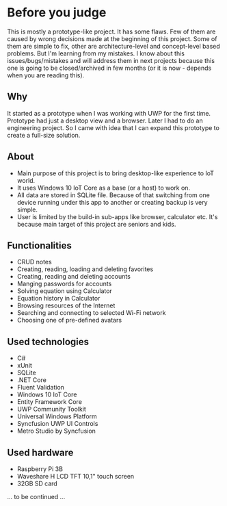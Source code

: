 # Before you judge

This is mostly a prototype-like project. It has some flaws. Few of them are caused by wrong decisions made at the beginning of this project. Some of them are simple to fix, other are architecture-level and concept-level based problems. But I'm learning from my mistakes. I know about this issues/bugs/mistakes and will address them in next projects because this one is going to be closed/archived in few months (or it is now - depends when you are reading this).

## Why

It started as a prototype when I was working with UWP for the first time. Prototype had just a desktop view and a browser. Later I had to do an engineering project. So I came with idea that I can expand this prototype to create a full-size solution.

## About

- Main purpose of this project is to bring desktop-like experience to IoT world.
- It uses Windows 10 IoT Core as a base (or a host) to work on.
- All data are stored in SQLite file. Because of that switching from one device running under this app to another or creating backup is very simple.
- User is limited by the build-in sub-apps like browser, calculator etc. It's because main target of this project are seniors and kids.

## Functionalities

- CRUD notes
- Creating, reading, loading and deleting favorites
- Creating, reading and deleting accounts
- Manging passwords for accounts
- Solving equation using Calculator
- Equation history in Calculator
- Browsing resources of the Internet
- Searching and connecting to selected Wi-Fi network
- Choosing one of pre-defined avatars

## Used technologies

- C#
- xUnit
- SQLite
- .NET Core
- Fluent Validation
- Windows 10 IoT Core
- Entity Framework Core
- UWP Community Toolkit
- Universal Windows Platform
- Syncfusion UWP UI Controls
- Metro Studio by Syncfusion

## Used hardware

- Raspberry Pi 3B
- Waveshare H LCD TFT 10,1" touch screen
- 32GB SD card

... to be continued ...
